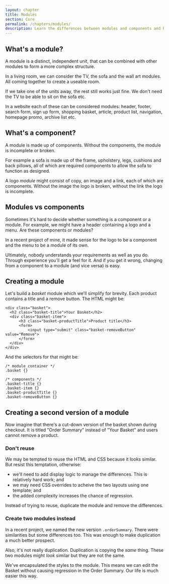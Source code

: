 ```yaml
---
layout: chapter
title: Modules
section: Core
permalink: /chapters/modules/
description: Learn the differences between modules and components and how to identify them within a design. We'll also code up some example modules together.
---
```


## What's a module?

A module is a distinct, independent unit, that can be combined with other modules to form a more complex structure.

In a living room, we can consider the TV, the sofa and the wall art modules. All coming together to create a useable room.

If we take one of the units away, the rest still works just fine. We don't need the TV to be able to sit on the sofa etc.

In a website each of these can be considered modules: header, footer, search form, sign up form, shopping basket, article, product list, navigation, homepage promo, archive list etc.

## What's a component?

A module is made up of components. Without the components, the module is incomplete or broken.

For example a sofa is made up of the frame, upholstery, legs, cushions and back pillows, all of which are required components to allow the sofa to function as designed.

A logo *module* might consist of copy, an image and a link, each of which are components. Without the image the logo is broken, without the link the logo is incomplete.

## Modules vs components

Sometimes it's hard to decide whether something is a component or a module. For example, we might have a header containing a logo and a menu. Are these components or modules?

In a recent project of mine, it made sense for the logo to be a component and the menu to be a module of its own.

Ultimately, nobody understands your requirements as well as you do. Through experience you'll get a feel for it. And if you get it wrong, changing from a component to a module (and vice versa) is easy.

## Creating a module

Let's build a *basket* module which we'll simplify for brevity. Each product contains a title and a remove button. The HTML might be:

	<div class="basket">
	  <h2 class="basket-title">Your Basket</h2>
	  <div class="basket-item">
	      <h3 class="basket-productTitle">Product title</h3>
          <form>
              <input type="submit" class="basket-removeButton" value="Remove">
	      </form>
	  </div>
	</div>

And the selectors for that might be:

	/* module container */
	.basket {}

	/* components */
	.basket-title {}
	.basket-item {}
	.basket-productTitle {}
	.basket-removeButton {}

## Creating a second version of a module

Now imagine that there's a cut-down version of the basket shown during checkout. It is titled "Order Summary" instead of "Your Basket" and users cannot remove a product.

### Don't reuse

We may be tempted to reuse the HTML and CSS because it looks similar. But resist this temptation, otherwise:

* we'll need to add display logic to manage the differences. This is relatively hard work; and
* we may need CSS overrides to acheive the two layouts using one template; and
* the added complexity increases the chance of regression.

Instead of trying to reuse, duplicate the module and remove the differences.

### Create two modules instead

In a recent project, we named the new version `.orderSummary`. There were similarities but some differences too. This was enough to make duplication a much better prospect.

Also, it's not really duplication. Duplication is copying the *same* thing. These two modules might *look* similar but they are not the same.

We've encapsulated the styles to the module. This means we can edit the Basket without causing regression in the Order Summary. Our life is much easier this way.
